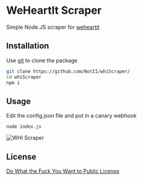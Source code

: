 # WeHeartIt Scraper
Simple Node.JS scraper for [weheartit](https://weheartit.com/) 

## Installation

Use [git](https://git-scm.com/) to clone the package

```bash
git clone https://github.com/NotII/whiScraper/
cd whiScraper
npm i
```

## Usage

Edit the config.json file and put in a canary webhook
```
node index.js
```


![WHI Scraper](https://i.imgur.com/m9JdaEk.gif)
## License
[Do What the Fuck You Want to Public License](http://www.wtfpl.net/)
